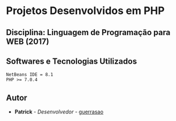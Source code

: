 # Projetos Desenvolvidos em PHP

## Disciplina: Linguagem de Programação para WEB (2017)

## Softwares e Tecnologias Utilizados

```
NetBeans IDE = 8.1
PHP >= 7.0.4
```

## Autor

* **Patrick** - *Desenvolvedor* - [guerrasao](https://github.com/guerrasao)